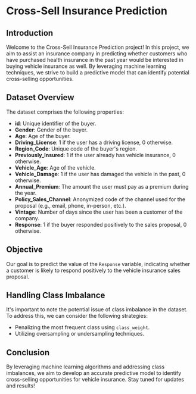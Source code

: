# Cross-Sell Insurance Prediction

## Introduction
Welcome to the Cross-Sell Insurance Prediction project! In this project, we aim to assist an insurance company in predicting whether customers who have purchased health insurance in the past year would be interested in buying vehicle insurance as well. By leveraging machine learning techniques, we strive to build a predictive model that can identify potential cross-selling opportunities.

## Dataset Overview
The dataset comprises the following properties:

- **id**: Unique identifier of the buyer.
- **Gender**: Gender of the buyer.
- **Age**: Age of the buyer.
- **Driving_License**: 1 if the user has a driving license, 0 otherwise.
- **Region_Code**: Unique code of the buyer's region.
- **Previously_Insured**: 1 if the user already has vehicle insurance, 0 otherwise.
- **Vehicle_Age**: Age of the vehicle.
- **Vehicle_Damage**: 1 if the user has damaged the vehicle in the past, 0 otherwise.
- **Annual_Premium**: The amount the user must pay as a premium during the year.
- **Policy_Sales_Channel**: Anonymized code of the channel used for the proposal (e.g., email, phone, in-person, etc.).
- **Vintage**: Number of days since the user has been a customer of the company.
- **Response**: 1 if the buyer responded positively to the sales proposal, 0 otherwise.

## Objective
Our goal is to predict the value of the `Response` variable, indicating whether a customer is likely to respond positively to the vehicle insurance sales proposal.

## Handling Class Imbalance
It's important to note the potential issue of class imbalance in the dataset. To address this, we can consider the following strategies:
- Penalizing the most frequent class using `class_weight`.
- Utilizing oversampling or undersampling techniques.

## Conclusion
By leveraging machine learning algorithms and addressing class imbalances, we aim to develop an accurate predictive model to identify cross-selling opportunities for vehicle insurance. Stay tuned for updates and results!
